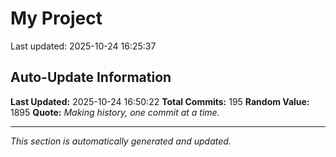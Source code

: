 # My Project


Last updated: 2025-10-24 16:25:37










































































































































































































































































































































































































































































































































































































## Auto-Update Information

**Last Updated:** 2025-10-24 16:50:22
**Total Commits:** 195
**Random Value:** 1895
**Quote:** _Making history, one commit at a time._

---
_This section is automatically generated and updated._